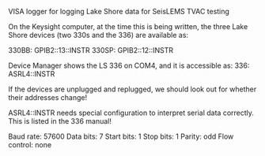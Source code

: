 VISA logger for logging Lake Shore data for SeisLEMS TVAC testing

On the Keysight computer, at the time this is being written, the three Lake Shore devices (two 330s and the 336) are available as:

330BB: GPIB2::13::INSTR
330SP: GPIB2::12::INSTR

Device Manager shows the LS 336 on COM4, and it is accessible as:
336: ASRL4::INSTR

If the devices are unplugged and replugged, we should look out for whether their addresses change!

ASRL4::INSTR needs special configuration to interpret serial data correctly. This is listed in the 336 manual!

Baud rate: 57600
Data bits: 7
Start bits: 1
Stop bits: 1
Parity: odd
Flow control: none